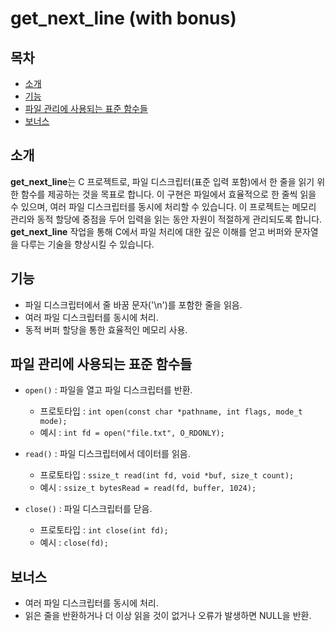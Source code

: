 
# get_next_line (with bonus)

## 목차

  - [소개](#소개)
  - [기능](#기능)
  - [파일 관리에 사용되는 표준 함수들](#파일-관리에-사용되는-표준-함수들)
  - [보너스](#보너스)

## 소개

**get_next_line**는 C 프로젝트로, 파일 디스크립터(표준 입력 포함)에서 한 줄을 읽기 위한 함수를 제공하는 것을 목표로 합니다. 이 구현은 파일에서 효율적으로 한 줄씩 읽을 수 있으며, 여러 파일 디스크립터를 동시에 처리할 수 있습니다. 이 프로젝트는 메모리 관리와 동적 할당에 중점을 두어 입력을 읽는 동안 자원이 적절하게 관리되도록 합니다. **get_next_line** 작업을 통해 C에서 파일 처리에 대한 깊은 이해를 얻고 버퍼와 문자열을 다루는 기술을 향상시킬 수 있습니다.

## 기능

- 파일 디스크립터에서 줄 바꿈 문자('\n')를 포함한 줄을 읽음.
- 여러 파일 디스크립터를 동시에 처리.
- 동적 버퍼 할당을 통한 효율적인 메모리 사용.

## 파일 관리에 사용되는 표준 함수들

- `open()` : 파일을 열고 파일 디스크립터를 반환.
  - 프로토타입 : `int open(const char *pathname, int flags, mode_t mode);`
  - 예시 : `int fd = open("file.txt", O_RDONLY);`

- `read()` : 파일 디스크립터에서 데이터를 읽음.
  - 프로토타입 : `ssize_t read(int fd, void *buf, size_t count);`
  - 예시 : `ssize_t bytesRead = read(fd, buffer, 1024);`

- `close()` : 파일 디스크립터를 닫음.
  - 프로토타입 : `int close(int fd);`
  - 예시 : `close(fd);`

## 보너스

- 여러 파일 디스크립터를 동시에 처리.
- 읽은 줄을 반환하거나 더 이상 읽을 것이 없거나 오류가 발생하면 NULL을 반환.
